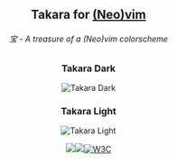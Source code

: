 <h2 align="center">
    Takara for <a href="https://github.com/neovim/neovim">(Neo)</a><a href="https://github.com/vim/vim">vim</a>
</h2>

<h6 align="center">宝 - A treasure of a (Neo)vim colorscheme</h6>

<div align="center">
    <h3>Takara Dark</h3><img src="https://github.com/nathanhlouie/takara.nvim/assets/53024905/57b2021c-3c7c-4d10-8ddd-b132e30ccca4" alt="Takara Dark" style="border-radius:1%" />
    <h3>Takara Light</h3><img src="https://github.com/nathanhlouie/takara.nvim/assets/53024905/844988cb-1cac-4e27-b373-c1b3abbd3303" alt="Takara Light" style="border-radius:1%" />
</div>

<p align="center">
<a href="https://github.com/nathanhlouie/takara.nvim/stargazers"><img src="https://img.shields.io/github/stars/nathanhlouie/takara.nvim?colorA=120f0c&colorB=aa74e6&style=for-the-badge</a>
<a href="https://github.com/nathanhlouie/takara.nvim/issues"><img src="https://img.shields.io/github/issues/nathanhlouie/takara.nvim?colorA=120f0c&colorB=53a67f&style=for-the-badge</a>
<a href="https://www.w3.org/TR/WCAG21/#contrast-minimum"><img src="https://img.shields.io/badge/WCAG_2.1-AA-A6DA95?logo=w3c&logoColor=fff&style=for-the-badge&labelColor=302D41" alt="W3C"></a>
</p>
